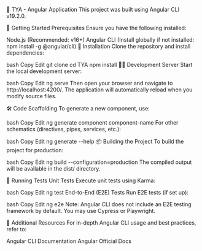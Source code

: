 🚀 TYA - Angular Application
This project was built using Angular CLI v19.2.0.

📌 Getting Started
Prerequisites
Ensure you have the following installed:

Node.js (Recommended: v16+)
Angular CLI (Install globally if not installed: npm install -g @angular/cli)
🔧 Installation
Clone the repository and install dependencies:

bash
Copy
Edit
git clone <repository-url>
cd TYA
npm install
🏃‍♂️ Development Server
Start the local development server:

bash
Copy
Edit
ng serve
Then open your browser and navigate to http://localhost:4200/.
The application will automatically reload when you modify source files.

🛠️ Code Scaffolding
To generate a new component, use:

bash
Copy
Edit
ng generate component component-name
For other schematics (directives, pipes, services, etc.):

bash
Copy
Edit
ng generate --help
📦 Building the Project
To build the project for production:

bash
Copy
Edit
ng build --configuration=production
The compiled output will be available in the dist/ directory.

🧪 Running Tests
Unit Tests
Execute unit tests using Karma:

bash
Copy
Edit
ng test
End-to-End (E2E) Tests
Run E2E tests (if set up):

bash
Copy
Edit
ng e2e
Note: Angular CLI does not include an E2E testing framework by default. You may use Cypress or Playwright.

📖 Additional Resources
For in-depth Angular CLI usage and best practices, refer to:

Angular CLI Documentation
Angular Official Docs
